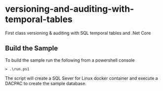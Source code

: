 # versioning-and-auditing-with-temporal-tables
First class versioning &amp; auditing with SQL temporal tables and .Net Core

## Build the Sample

To build the sample run the following from a powershell console

```
> .\run.ps1
```

The script will create a SQL Sever for Linux docker container and execute a DACPAC to create the sample database.